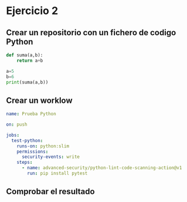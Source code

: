 # Ejercicio 2

## Crear un repositorio con un fichero de codigo Python

```python
def suma(a,b):
    return a+b

a=5
b=6
print(suma(a,b))
```

## Crear un worklow

```yaml
name: Prueba Python

on: push

jobs:
  test-python:
    runs-on: python:slim
    permissions:
      security-events: write
    steps:
      - name: advanced-security/python-lint-code-scanning-action@v1
        run: pip install pytest
```

## Comprobar el resultado
